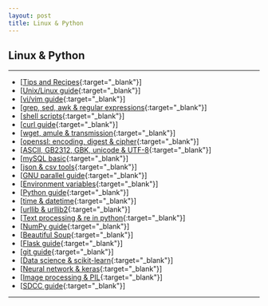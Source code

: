 ```yaml
---
layout: post
title: Linux & Python
---
```

## Linux & Python

***

- [[Tips and Recipes][add00]{:target="_blank"}]    
- [[Unix/Linux guide][add001]{:target="_blank"}]    
- [[vi/vim guide][add13]{:target="_blank"}]    
- [[grep, sed, awk & regular expressions][add01]{:target="_blank"}]    
- [[shell scripts][add02]{:target="_blank"}]    
- [[curl guide][add03]{:target="_blank"}]    
- [[wget, amule & transmission][add04]{:target="_blank"}]    
- [[openssl: encoding, digest & cipher][add05]{:target="_blank"}]    
- [[ASCII, GB2312, GBK, unicode & UTF-8][add06]{:target="_blank"}]    
- [[mySQL basic][add07]{:target="_blank"}]    
- [[json & csv tools][add08]{:target="_blank"}]    
- [[GNU parallel guide][add09]{:target="_blank"}]    
- [[Environment variables][add10]{:target="_blank"}]    
- [[Python guide][add11]{:target="_blank"}]  
- [[time & datetime][add16]{:target="_blank"}]  
- [[urllib & urllib2][add15]{:target="_blank"}]   
- [[Text processing & re in python][add14]{:target="_blank"}]  
- [[NumPy guide][add17]{:target="_blank"}]  
- [[Beautiful Soup][add12]{:target="_blank"}]
- [[Flask guide][add18]{:target="_blank"}]    
- [[git guide][add19]{:target="_blank"}]    
- [[Data science & scikit-learn][add20]{:target="_blank"}]  
- [[Neural network & keras][add21]{:target="_blank"}]
- [[Image processing & PIL][add22]{:target="_blank"}]
- [[SDCC guide][add23]{:target="_blank"}]

[add00]:http://about.uuspider.com/2015/10/15/tips.html
[add001]:http://about.uuspider.com/2015/07/06/linuxbeginner.html
[add01]:http://about.uuspider.com/2015/07/15/grep.html
[add02]:http://about.uuspider.com/2015/07/28/shell.html
[add03]:http://about.uuspider.com/2015/07/25/curl.html
[add04]:http://about.uuspider.com/2015/06/21/downloadtool.html
[add05]:http://about.uuspider.com/2015/08/07/sslinshell.html
[add06]:http://about.uuspider.com/2015/07/20/decode.html
[add07]:http://about.uuspider.com/2015/08/02/mysql.html
[add08]:http://about.uuspider.com/2015/08/23/csvkit.html
[add09]:http://about.uuspider.com/2015/09/22/parallel.html
[add10]:http://about.uuspider.com/2015/10/31/envvar.html
[add11]:http://about.uuspider.com/2015/11/11/python.html
[add12]:http://about.uuspider.com/2015/08/04/beautifulsoup.html
[add13]:http://about.uuspider.com/2015/11/28/vi.html
[add14]:http://about.uuspider.com/2016/04/08/pyre.html
[add15]:http://about.uuspider.com/2015/06/27/pyurl.html
[add16]:http://about.uuspider.com/2016/11/03/pytime.html
[add17]:http://about.uuspider.com/2015/08/29/numpy.html
[add18]:http://about.uuspider.com/2015/11/29/flask.html
[add19]:http://about.uuspider.com/2017/03/21/git.html
[add20]:http://about.uuspider.com/2017/08/27/scikit.html
[add21]:http://about.uuspider.com/2017/10/10/keras.html
[add22]:http://about.uuspider.com/2017/10/19/pil.html
[add23]:http://about.uuspider.com/2019/03/05/sdcc.html

***
